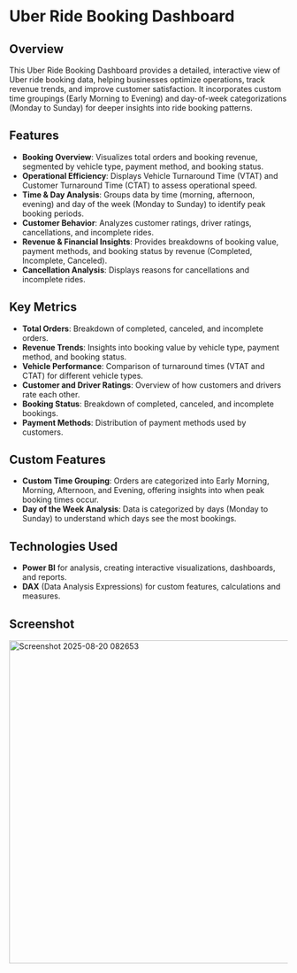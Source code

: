 # Uber Ride Booking Dashboard

## Overview

This Uber Ride Booking Dashboard provides a detailed, interactive view of Uber ride booking data, helping businesses optimize operations, track revenue trends, and improve customer satisfaction. It incorporates custom time groupings (Early Morning to Evening) and day-of-week categorizations (Monday to Sunday) for deeper insights into ride booking patterns.

## Features

- **Booking Overview**: Visualizes total orders and booking revenue, segmented by vehicle type, payment method, and booking status.
- **Operational Efficiency**: Displays Vehicle Turnaround Time (VTAT) and Customer Turnaround Time (CTAT) to assess operational speed.
- **Time & Day Analysis**: Groups data by time (morning, afternoon, evening) and day of the week (Monday to Sunday) to identify peak booking periods.
- **Customer Behavior**: Analyzes customer ratings, driver ratings, cancellations, and incomplete rides.
- **Revenue & Financial Insights**: Provides breakdowns of booking value, payment methods, and booking status by revenue (Completed, Incomplete, Canceled).
- **Cancellation Analysis**: Displays reasons for cancellations and incomplete rides.

## Key Metrics

- **Total Orders**: Breakdown of completed, canceled, and incomplete orders.
- **Revenue Trends**: Insights into booking value by vehicle type, payment method, and booking status.
- **Vehicle Performance**: Comparison of turnaround times (VTAT and CTAT) for different vehicle types.
- **Customer and Driver Ratings**: Overview of how customers and drivers rate each other.
- **Booking Status**: Breakdown of completed, canceled, and incomplete bookings.
- **Payment Methods**: Distribution of payment methods used by customers.

## Custom Features

- **Custom Time Grouping**: Orders are categorized into Early Morning, Morning, Afternoon, and Evening, offering insights into when peak booking times occur.
- **Day of the Week Analysis**: Data is categorized by days (Monday to Sunday) to understand which days see the most bookings.

## Technologies Used

- **Power BI** for analysis, creating interactive visualizations, dashboards, and reports.
- **DAX** (Data Analysis Expressions) for custom features, calculations and measures.


## Screenshot
<img width="1045" height="584" alt="Screenshot 2025-08-20 082653" src="https://github.com/user-attachments/assets/a0b25cd1-f73e-4bb4-8241-13691288662a" />
